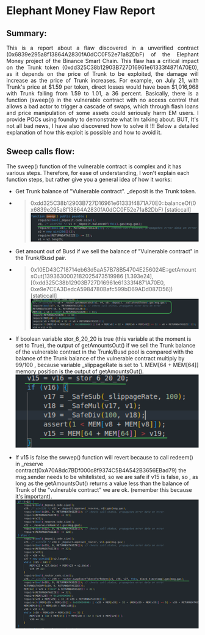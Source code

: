 # **Elephant Money Flaw Report**
## **Summary:**
<p align="justify">
  This is a report about a flaw discovered in a unverified contract (0x6839e295a8f13864A2830fA0dCC0F52e71a82DbF) of the Elephant Money project of the Binance Smart Chain. This flaw has a critical impact on the Trunk token (0xdd325C38b12903B727D16961e61333f4871A70E0), as it depends on the price of Trunk to be exploited, the damage will increase as the price of Trunk increases. For example, on July 21, with Trunk's price at $1.59 per token, direct losses would have been $1,016,968 with Trunk falling from 1.59 to 1.01, a 36 percent. Basically, there is a function (sweep()) in the vulnerable contract with no access control that allows a bad actor to trigger a cascade of swaps, which through flash loans and price manipulation of some assets could seriously harm EM users. I provide POCs using foundry to demonstrate what Im talking about. BUT, It's not all bad news, I have also discovered how to solve it !!! Below a detailed explanation of how this exploit is possible and how to avoid it.
</p>

## **Sweep calls flow:** 
  The sweep() function of the vulnerable contract is complex and it has various steps. Therefore, for ease of understanding, I won't explain each function steps, but rather give you a general idea of ​​how it works: 

  - Get Trunk balance of "Vulnerable contract". _deposit is the Trunk token.
  - > 0xdd325C38b12903B727D16961e61333f4871A70E0::balanceOf(0x6839e295a8f13864A2830fA0dCC0F52e71a82DbF) [staticcall]
  ![Alt text](images/image1.png)

  - Get amount out of Busd if we sell the balance of "Vulnerable contract" in the Trunk/Busd pair.
  - > 0x10ED43C718714eb63d5aA57B78B54704E256024E::getAmountsOut(1393630002182025473519986 [1.393e24], [0xdd325C38b12903B727D16961e61333f4871A70E0, 0xe9e7CEA3DedcA5984780Bafc599bD69ADd087D56]) [staticcall]
  ![Alt text](images/image2.png)
  
  - If boolean variable stor_6_20_20 is true (this variable at the moment is set to True), the output of getAmountsOut() if we sell the Trunk balance of the vulnerable contract in the Trunk/Busd pool is compared with the balance of the Trunk balance of the vulnerable contract multiply by 99/100 , because variable _slippageRate is set to 1. MEM[64 + MEM[64]] memory position is the output of getAmountsOut().
  ![Alt text](images/image3.png)

  - If v15 is false the swwep() function will revert because to call redeem() in _reserve contract(0xA70A8dc7BDf000c8f9374C5B4A542B3656EBad79) the msg.sender needs to be whitelisted, so we are safe if v15 is false, so , as long as the getAmountsOut() returns a value less than the balance of Trunk of the "vulnerable contract" we are ok. (remember this because it's important).
  ![Alt text](images/image4.png)    
